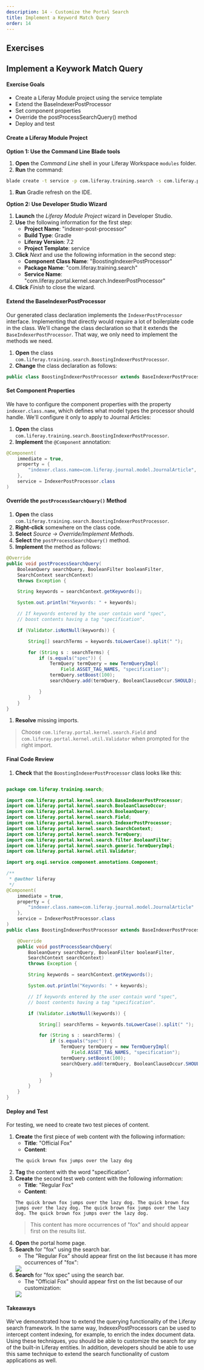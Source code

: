 ```yaml
---
description: 14 - Customize the Portal Search
title: Implement a Keyword Match Query
order: 14
---
```


<h2 class="exercise">Exercises</h2>

## Implement a Keywork Match Query

<div class="ahead">
<h4>Exercise Goals</h4>
	<ul>
		<li>Create a Liferay Module project using the service template</li>
		<li>Extend the BaseIndexerPostProcessor</li>
		<li>Set component properties</li>
		<li>Override the postProcessSearchQuery() method</li>
		<li>Deploy and test</li>
	</ul>
</div>

#### Create a Liferay Module Project

**Option 1: Use the Command Line Blade tools**

1. **Open** the _Command Line_ shell in your Liferay Workspace `modules` folder.
1. **Run** the command:
```bash
blade create -t service -p com.liferay.training.search -s com.liferay.portal.kernel.search.IndexerPostProcessor -c BoostingIndexerPostProcessor indexer-post-processor
```
1. **Run** Gradle refresh on the IDE.
	
**Option 2: Use Developer Studio Wizard**

1. **Launch** the *Liferay Module Project* wizard in Developer Studio.
1. **Use** the following information for the first step:
	* __Project Name__:  "indexer-post-processor"
	* __Build Type__: Gradle
	* __Liferay Version__: 7.2
	* __Project Template__: service
1. **Click** *Next* and use the following information in the second step:
	* __Component Class Name__: "BoostingIndexerPostProcessor"
	* __Package Name__: "com.liferay.training.search"
	* __Service Name__: "com.liferay.portal.kernel.search.IndexerPostProcessor"
1. **Click** *Finish* to close the wizard.

#### Extend the BaseIndexerPostProcessor

Our generated class declaration implements the `IndexerPostProcessor` interface. Implementing that directly would require a lot of boilerplate code in the class. We'll change the class declaration so that it extends the `BaseIndexerPostProcessor`. That way, we only need to implement the methods we need.

1. **Open** the class `com.liferay.training.search.BoostingIndexerPostProcessor`.
1. **Change** the class declaration as follows:

```java
public class BoostingIndexerPostProcessor extends BaseIndexerPostProcessor
```

#### Set Component Properties

We have to configure the component properties with the property `indexer.class.name`, which defines what model types the processor should handle. We'll configure it only to apply to Journal Articles: 

1. **Open** the class `com.liferay.training.search.BoostingIndexerPostProcessor`.
1. **Implement** the `@Component` annotation:

```java
@Component(
	immediate = true,
	property = {
		"indexer.class.name=com.liferay.journal.model.JournalArticle",
	},
	service = IndexerPostProcessor.class
)
```

#### Override the `postProcessSearchQuery()` Method

1. **Open** the class `com.liferay.training.search.BoostingIndexerPostProcessor`.
1. **Right-click** somewhere on the class code.
1. **Select** *Source -> Override/Implement Methods*.
1. **Select** the `postProcessSearchQuery()` method.
1. **Implement** the method as follows:
```java
@Override
public void postProcessSearchQuery(
	BooleanQuery searchQuery, BooleanFilter booleanFilter,
	SearchContext searchContext)
	throws Exception {

	String keywords = searchContext.getKeywords();

	System.out.println("Keywords: " + keywords);

	// If keywords entered by the user contain word "spec", 
	// boost contents having a tag "specification".

	if (Validator.isNotNull(keywords)) {

		String[] searchTerms = keywords.toLowerCase().split(" ");

		for (String s : searchTerms) {
			if (s.equals("spec")) {
				TermQuery termQuery = new TermQueryImpl(
					Field.ASSET_TAG_NAMES, "specification");
				termQuery.setBoost(100);
				searchQuery.add(termQuery, BooleanClauseOccur.SHOULD);

			}
		}
	}
}
```
1. **Resolve** missing imports.

> Choose `com.liferay.portal.kernel.search.Field` and `com.liferay.portal.kernel.util.Validator` when prompted for the right import.

#### Final Code Review

1. **Check** that the `BoostingIndexerPostProcessor` class looks like this:

```java

package com.liferay.training.search;

import com.liferay.portal.kernel.search.BaseIndexerPostProcessor;
import com.liferay.portal.kernel.search.BooleanClauseOccur;
import com.liferay.portal.kernel.search.BooleanQuery;
import com.liferay.portal.kernel.search.Field;
import com.liferay.portal.kernel.search.IndexerPostProcessor;
import com.liferay.portal.kernel.search.SearchContext;
import com.liferay.portal.kernel.search.TermQuery;
import com.liferay.portal.kernel.search.filter.BooleanFilter;
import com.liferay.portal.kernel.search.generic.TermQueryImpl;
import com.liferay.portal.kernel.util.Validator;

import org.osgi.service.component.annotations.Component;

/**
 * @author liferay
 */
@Component(
	immediate = true, 
	property = {
		"indexer.class.name=com.liferay.journal.model.JournalArticle"
	}, 
	service = IndexerPostProcessor.class
)
public class BoostingIndexerPostProcessor extends BaseIndexerPostProcessor {

	@Override
	public void postProcessSearchQuery(
		BooleanQuery searchQuery, BooleanFilter booleanFilter,
		SearchContext searchContext)
		throws Exception {

		String keywords = searchContext.getKeywords();

		System.out.println("Keywords: " + keywords);

		// If keywords entered by the user contain word "spec", 
		// boost contents having a tag "specification".

		if (Validator.isNotNull(keywords)) {

			String[] searchTerms = keywords.toLowerCase().split(" ");

			for (String s : searchTerms) {
				if (s.equals("spec")) {
					TermQuery termQuery = new TermQueryImpl(
						Field.ASSET_TAG_NAMES, "specification");
					termQuery.setBoost(100);
					searchQuery.add(termQuery, BooleanClauseOccur.SHOULD);

				}
			}
		}
	}
}
```

#### Deploy and Test

For testing, we need to create two test pieces of content. 

1. **Create** the first piece of web content with the following information:
	* __Title__: "Official Fox"
	* __Content__:
	```
	The quick brown fox jumps over the lazy dog
	```
1. **Tag** the content with the word "specification".
1. **Create** the second test web content with the following information:
	* __Title__: "Regular Fox"
	* __Content__:
	```
	The quick brown fox jumps over the lazy dog. The quick brown fox jumps over the lazy dog. The quick brown fox jumps over the lazy dog. The quick brown fox jumps over the lazy dog.
	```
	> This content has more occurrences of "fox" and should appear first on the results list.
1. **Open** the portal home page.
1. **Search** for "fox" using the search bar. 
	* The "Regular Fox" should appear first on the list because it has more occurrences of "fox":
	<img src="../images/fox.png" style="max-height:12%;" />
1. **Search** for "fox spec" using the search bar. 
	* The "Official Fox" should appear first on the list because of our customization:
	<img src="../images/fox-spec.png" style="max-height:18%;" />

#### Takeaways

We've demonstrated how to extend the querying functionality of the Liferay search framework. In the same way, IndexexPostProcessors can be used to intercept content indexing, for example, to enrich the index document data. Using these techniques, you should be able to customize the search for any of the built-in Liferay entities. In addition, developers should be able to use this same technique to extend the search functionality of custom applications as well.
